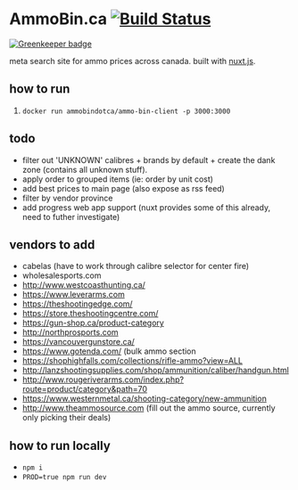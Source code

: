 # AmmoBin.ca [![Build Status](https://travis-ci.org/ammobinDOTca/ammo-bin-client.svg?branch=master)](https://travis-ci.org/ammobinDOTca/ammo-bin-client)

[![Greenkeeper badge](https://badges.greenkeeper.io/nexus-uw/ammo-scrape-client.svg?token=957f4dcb8f49d20fcd7acdc058831b3f677c53fb9487017a6899f188474adf72&ts=1495511154761)](https://greenkeeper.io/)

meta search site for ammo prices across canada. built with [nuxt.js](https://nuxtjs.org).

## how to run
1. ```docker run ammobindotca/ammo-bin-client -p 3000:3000```

## todo
- filter out 'UNKNOWN' calibres + brands by default + create the dank zone (contains all unknown stuff).
- apply order to grouped items (ie: order by unit cost)
- add best prices to main page (also expose as rss feed)
- filter by vendor  province
- add progress web app support (nuxt provides some of this already, need to futher investigate)

## vendors to add
- cabelas (have to work through calibre selector for center fire)
- wholesalesports.com
- http://www.westcoasthunting.ca/
- https://www.leverarms.com
- https://theshootingedge.com/
- https://store.theshootingcentre.com/
- https://gun-shop.ca/product-category
- http://northprosports.com
- https://vancouvergunstore.ca/
- https://www.gotenda.com/ (bulk ammo section
- https://shophighfalls.com/collections/rifle-ammo?view=ALL
- http://lanzshootingsupplies.com/shop/ammunition/caliber/handgun.html
- http://www.rougeriverarms.com/index.php?route=product/category&path=70
- https://www.westernmetal.ca/shooting-category/new-ammunition
- http://www.theammosource.com (fill out the ammo source, currently only picking their deals)

## how to run locally
- ```npm i```
- ```PROD=true npm run dev```
